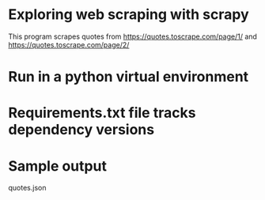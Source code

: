 # Exploring web scraping with scrapy

This program scrapes quotes from https://quotes.toscrape.com/page/1/ and https://quotes.toscrape.com/page/2/
# Run in a python virtual environment
# Requirements.txt file tracks dependency versions

# Sample output
quotes.json 

